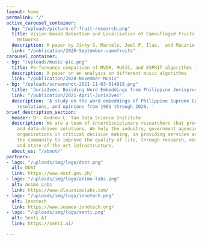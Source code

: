 ```yaml
---
layout: home
permalink: "/"
active_carousel_container:
  bg: "/uploads/picture-of-fruit-research.png"
  title: Vision-based Detection and Localization of Camouflaged Fruits with Deep Neural
    Networks
  description: A paper by Jinky G. Marcelo, Joel P. Ilao,  and Macario O. Cordel II
  link: "/publication/2020-September-camofruits"
carousel_container:
- bg: "/uploads/music-pic.png"
  title: Performance comparison of MVDR, MUSIC, and ESPRIT algorithms in signal classification
  description: A paper on an analysis on different music algorithms
  link: "/publication/2020-November-Music"
- bg: "/uploads/screenshot-2021-11-03-014818.png"
  title: 'Juris2vec: Building Word Embeddings from Philippine Jurisprudence'
  link: "/publication/2021-April-Juris2vec"
  description: 'A study on the word embeddings of Philippine Supreme Court decisions,
    resolutions, and opinions from 1901 through 2020. '
brief_description_section:
  header: Dr. Andrew L. Tan Data Science Institute
  description: We are a team of interdisciplinary researchers that provides data curation
    and data-driven solutions. We help the industry, government agencies and non-government
    organizations in critical decision making, in providing services and in inspiring
    the community to improve the quality of life, through research, educational programs
    and state-of-the-art infrastructure.
  about_us: "/about/"
partners:
- logo: "/uploads/img/logo/dost.png"
  alt: DOST
  link: https://www.dost.gov.ph/
- logo: "/uploads/img/logo/animo-labs.png"
  alt: Animo Labs
  link: https://www.dlsuanimolabs.com/
- logo: "/uploads/img/logo/innotech.png"
  alt: Innotech
  link: https://www.seameo-innotech.org/
- logo: "/uploads/img/logo/senti.png"
  alt: Senti AI
  link: https://senti.ai/

---
```


